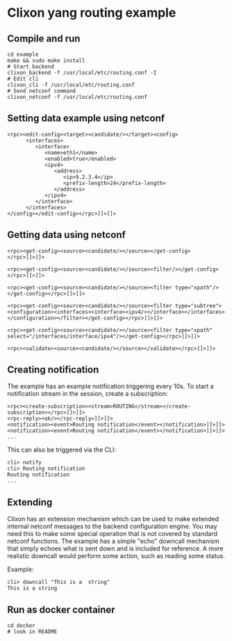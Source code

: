# Clixon yang routing example


## Compile and run
```
cd example
make && sudo make install
# Start backend
clixon_backend -f /usr/local/etc/routing.conf -I
# Edit cli
clixon_cli -f /usr/local/etc/routing.conf
# Send netconf command
clixon_netconf -f /usr/local/etc/routing.conf
```

## Setting data example using netconf
```
<rpc><edit-config><target><candidate/></target><config>
      <interfaces>
         <interface>
            <name>eth1</name>
            <enabled>true</enabled>
            <ipv4>
               <address>
                  <ip>9.2.3.4</ip>
                  <prefix-length>24</prefix-length>
               </address>
            </ipv4>
         </interface>
      </interfaces>
</config></edit-config></rpc>]]>]]>
```

## Getting data using netconf
```
<rpc><get-config><source><candidate/></source></get-config></rpc>]]>]]>

<rpc><get-config><source><candidate/></source><filter/></get-config></rpc>]]>]]>

<rpc><get-config><source><candidate/></source><filter type="xpath"/></get-config></rpc>]]>]]>

<rpc><get-config><source><candidate/></source><filter type="subtree"><configuration><interfaces><interface><ipv4/></interface></interfaces></configuration></filter></get-config></rpc>]]>]]>

<rpc><get-config><source><candidate/></source><filter type="xpath" select="/interfaces/interface/ipv4"/></get-config></rpc>]]>]]>

<rpc><validate><source><candidate/></source></validate></rpc>]]>]]>
```

## Creating notification

The example has an example notification triggering every 10s. To start a notification 
stream in the session, create a subscription:
```
<rpc><create-subscription><stream>ROUTING</stream></create-subscription></rpc>]]>]]>
<rpc-reply><ok/></rpc-reply>]]>]]>
<notification><event>Routing notification</event></notification>]]>]]>
<notification><event>Routing notification</event></notification>]]>]]>
...
```
This can also be triggered via the CLI:
```
cli> notify 
cli> Routing notification
Routing notification
...
```

## Extending

Clixon has an extension mechanism which can be used to make extended internal
netconf messages to the backend configuration engine. You may need this to
make some special operation that is not covered by standard
netconf functions. The example has a simple "echo" downcall
mechanism that simply echoes what is sent down and is included for
reference. A more realistic downcall would perform some action, such as
reading some status.

Example:
```
cli> downcall "This is a  string"
This is a string
```

## Run as docker container
```
cd docker
# look in README
```